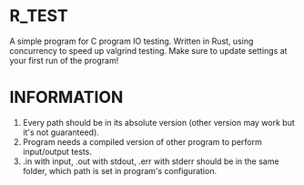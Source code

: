 # R_TEST
A simple program for C program IO testing. Written in Rust, using concurrency to speed up valgrind testing.
Make sure to update settings at your first run of the program!

# INFORMATION
1. Every path should be in its absolute version (other version may work but it's not guaranteed).
2. Program needs a compiled version of other program to perform input/output tests.
3. .in with input, .out with stdout, .err with stderr should be in the same folder, which path is set in program's configuration.